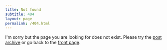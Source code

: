 ```yaml
---
title: Not found
subtitle: 404
layout: page
permalink: /404.html
---
```


I'm sorry but the page you are looking for does not exist.  Please try the
[post archive](/archive.html) or go back to the [front page](/).
